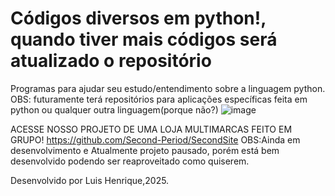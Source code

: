 # Códigos diversos em python!, quando tiver mais códigos será atualizado o repositório
Programas para ajudar seu estudo/entendimento sobre a linguagem python.
OBS: futuramente terá repositórios para aplicações específicas feita em python ou qualquer outra linguagem(porque não?)
![image](https://github.com/user-attachments/assets/f59b46ff-7b05-441b-9e59-c6984cb61b82)


ACESSE NOSSO PROJETO DE UMA LOJA MULTIMARCAS FEITO EM GRUPO!
https://github.com/Second-Period/SecondSite
OBS:Ainda em desenvolvimento e Atualmente projeto pausado, porém está bem desenvolvido podendo ser reaproveitado como quiserem.

Desenvolvido por Luis Henrique,2025.

